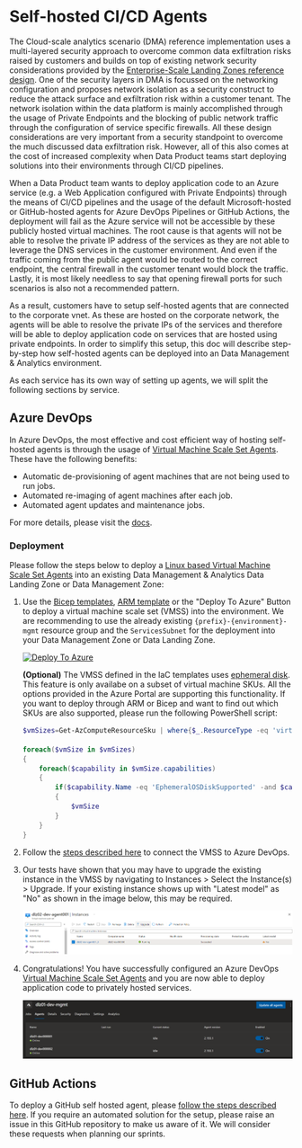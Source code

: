 # Self-hosted CI/CD Agents

The Cloud-scale analytics scenario (DMA) reference implementation uses a multi-layered security approach to overcome common data exfiltration risks raised by customers and builds on top of existing network security considerations provided by the [Enterprise-Scale Landing Zones reference design](https://docs.microsoft.com/en-us/azure/cloud-adoption-framework/ready/enterprise-scale/network-topology-and-connectivity). One of the security layers in DMA is focussed on the networking configuration and proposes network isolation as a security construct to reduce the attack surface and exfiltration risk within a customer tenant. The network isolation within the data platform is mainly accomplished through the usage of Private Endpoints and the blocking of public network traffic through the configuration of service specific firewalls. All these design considerations are very important from a security standpoint to overcome the much discussed data exfiltration risk. However, all of this also comes at the cost of increased complexity when Data Product teams start deploying solutions into their environments through CI/CD pipelines.

When a Data Product team wants to deploy application code to an Azure service (e.g. a Web Application configured with Private Endpoints) through the means of CI/CD pipelines and the usage of the default Microsoft-hosted or GitHub-hosted agents for Azure DevOps Pipelines or GitHub Actions, the deployment will fail as the Azure service will not be accessible by these publicly hosted virtual machines. The root cause is that agents will not be able to resolve the private IP address of the services as they are not able to leverage the DNS services in the customer environment. And even if the traffic coming from the public agent would be routed to the correct endpoint, the central firewall in the customer tenant would block the traffic. Lastly, it is most likely needless to say that opening firewall ports for such scenarios is also not a recommended pattern.

As a result, customers have to setup self-hosted agents that are connected to the corporate vnet. As these are hosted on the corporate network, the agents will be able to resolve the private IPs of the services and therefore will be able to deploy application code on services that are hosted using private endpoints. In order to simplify this setup, this doc will describe step-by-step how self-hosted agents can be deployed into an Data Management & Analytics environment.

As each service has its own way of setting up agents, we will split the following sections by service.

## Azure DevOps

In Azure DevOps, the most effective and cost efficient way of hosting self-hosted agents is through the usage of [Virtual Machine Scale Set Agents](https://docs.microsoft.com/en-us/azure/devops/pipelines/agents/scale-set-agents?view=azure-devops). These have the following benefits:

- Automatic de-provisioning of agent machines that are not being used to run jobs.
- Automated re-imaging of agent machines after each job.
- Automated agent updates and maintenance jobs.

For more details, please visit the [docs](https://docs.microsoft.com/en-us/azure/devops/pipelines/agents/scale-set-agents?view=azure-devops).

### Deployment

Please follow the steps below to deploy a [Linux based Virtual Machine Scale Set Agents](https://docs.microsoft.com/en-us/azure/devops/pipelines/agents/scale-set-agents?view=azure-devops) into an existing Data Management & Analytics Data Landing Zone or Data Management Zone:

1. Use the [Bicep templates](/docs/reference/buildagents/main.bicep), [ARM template](/docs/reference/buildagents/main.json) or the "Deploy To Azure" Button to deploy a virtual machine scale set (VMSS) into the environment. We are recommending to use the already existing `{prefix}-{environment}-mgmt` resource group and the `ServicesSubnet` for the deployment into your Data Management Zone or Data Landing Zone.

    [![Deploy To Azure](https://aka.ms/deploytoazurebutton)](https://portal.azure.com/#blade/Microsoft_Azure_CreateUIDef/CustomDeploymentBlade/uri/https%3A%2F%2Fraw.githubusercontent.com%2FAzure%2Fdata-management-zone%2Fmain%2Fdocs%2Freference%2Fbuildagents%2Fmain.json/uiFormDefinitionUri/https%3A%2F%2Fraw.githubusercontent.com%2FAzure%2Fdata-management-zone%2Fmain%2Fdocs%2Freference%2Fbuildagents%2Fportal.json)

    **(Optional)** The VMSS defined in the IaC templates uses [ephemeral disk](https://docs.microsoft.com/en-us/azure/virtual-machines/ephemeral-os-disks). This feature is only availabe on a subset of virtual machine SKUs. All the options provided in the Azure Portal are supporting this functionality. If you want to deploy through ARM or Bicep and want to find out which SKUs are also supported, please run the following PowerShell script:

    ```powershell
    $vmSizes=Get-AzComputeResourceSku | where{$_.ResourceType -eq 'virtualMachines' -and $_.Locations.Contains('CentralUSEUAP')} 

    foreach($vmSize in $vmSizes)
    {
        foreach($capability in $vmSize.capabilities)
        {
            if($capability.Name -eq 'EphemeralOSDiskSupported' -and $capability.Value -eq 'true')
            {
                $vmSize
            }
        }
    }
    ```

2. Follow the [steps described here](https://docs.microsoft.com/en-us/azure/devops/pipelines/agents/scale-set-agents?view=azure-devops#create-the-scale-set-agent-pool) to connect the VMSS to Azure DevOps.

3. Our tests have shown that you may have to upgrade the existing instance in the VMSS by navigating to Instances > Select the Instance(s) > Upgrade. If your existing instance shows up with "Latest model" as "No" as shown in the image below, this may be required.

    ![Azure DevOps Scale Set Agent](/docs/images/AzureDevOpsScaleSetAgent.png)

4. Congratulations! You have successfully configured an Azure DevOps [Virtual Machine Scale Set Agents](https://docs.microsoft.com/en-us/azure/devops/pipelines/agents/scale-set-agents?view=azure-devops) and you are now able to deploy application code to privately hosted services.

    ![Azure DevOps Scale Set Agent Nodes](/docs/images/AzureDevOpsScaleSetAgentNodes.png)

## GitHub Actions

To deploy a GitHub self hosted agent, please [follow the steps described here](https://docs.github.com/en/actions/hosting-your-own-runners/adding-self-hosted-runners#adding-a-self-hosted-runner-to-a-repository). If you require an automated solution for the setup, please raise an issue in this GitHub repository to make us aware of it. We will consider these requests when planning our sprints.
